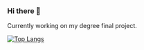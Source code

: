 ### Hi there 👋

<!--
**pedro-sgz/pedro-sgz** is a ✨ _special_ ✨ repository because its `README.md` (this file) appears on your GitHub profile.

Here are some ideas to get you started:

- 🔭 I’m currently working on ...
- 🌱 I’m currently learning ...
- 👯 I’m looking to collaborate on ...
- 🤔 I’m looking for help with ...
- 💬 Ask me about ...
- 📫 How to reach me: ...
- 😄 Pronouns: ...
- ⚡ Fun fact: ...
-->

Currently working on my degree final project.

[![Top Langs](https://github-readme-stats.vercel.app/api/top-langs/?username=pedro-sgz&layout=compact)](https://github.com/pedro-sgz/github-readme-stats)

